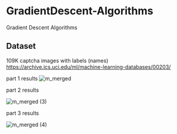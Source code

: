 # GradientDescent-Algorithms
Gradient Descent Algorithms


## Dataset
109K captcha images with labels (names) <br>
<a> https://archive.ics.uci.edu/ml/machine-learning-databases/00203/ </a>


part 1 results
![m_merged](https://user-images.githubusercontent.com/80973047/164988913-13e8029b-8c8d-4424-9aa8-53656e339de2.png)


part 2 results

![m_merged (3)](https://user-images.githubusercontent.com/80973047/164988930-261643d4-63b9-46fc-a10f-a653840c654a.png)

part 3 results

![m_merged (4)](https://user-images.githubusercontent.com/80973047/164988936-78a4817e-802f-4c40-ab7d-de126aac83d2.png)
